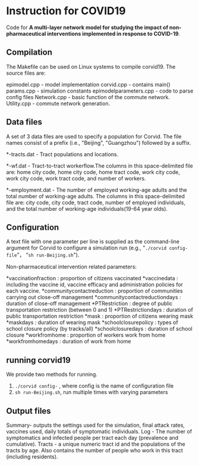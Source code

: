 ﻿# Instruction for COVID19

Code for **A multi-layer network model for studying the impact of non-pharmaceutical interventions implemented in response to COVID-19**. 


## Compilation

The Makefile can be used on Linux systems to compile corvid19. The source files are:

  epimodel.cpp - model implementation
  corvid.cpp - contains main()
  params.cpp - simulation constants
  epimodelparameters.cpp - code to parse config files
  Network.cpp - basic function of the commute network.  
  Utility.cpp - commute network generation. 

## Data files

A set of 3 data files are used to specify a population for Corvid. The file names consist of a prefix (i.e., "Beijing", "Guangzhou") followed by a suffix.

*-tracts.dat - Tract populations and locations. 

*-wf.dat - Tract-to-tract workerflow.The columns in this space-delimited file are: home city code, home city code, home tract code, work city code, work city code, work tract code, and number of workers.

*-employment.dat - The number of employed working-age adults and the  total number of working-age adults. The columns in this space-delimited file are:  city code, city code, tract code, number of employed individuals, and the total number of working-age individuals(19-64 year olds).

## Configuration
A text file with one parameter per line is supplied as the command-line argument for Corvid to configure a simulation run (e.g., "`./corvid config-file`"， “`sh run-Beijing.sh`").

Non-pharmaceutical intervention related parameters:

*vaccinationfraction : proportion of citizens vaccinated
*vaccinedata : including the vaccine id, vaccine efficacy and administration policies for each vaccine.
*communitycontactreduction : proportion of communities carrying out close-off management
*communitycontactreductiondays : duration of close-off management
*PTRestriction : degree of public transportation restriction (between 0 and 1)
*PTRestrictiondays : duration of public transportation restriction 
*mask : proportion of citizens wearing mask
*maskdays : duration of wearing mask
*schoolclosurepolicy : types of school closure policy (by tracks/all)
*schoolclosuredays : duration of school closure 
*workfromhome : proportion of workers work from home
*workfromhomedays : duration of work from home

## running corvid19

We provide two methods for running.
1.   `./corvid config-` , where config is the name of configuration file
 2.  `sh run-Beijing.sh`, run multiple times with varying parameters
      
## Output files

Summary- outputs the settings used for the simulation, final attack rates, vaccines used, daily totals of symptomatic individuals.
Log - The number of symptomatics and infected people per tract each day (prevalence and cumulative). 
Tracts - a unique numeric tract id and the 
populations of the tracts by age. Also contains the number of people  who work in this tract (including residents). 
